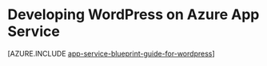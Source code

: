 <properties
    pageTitle="Developing WordPress on Azure App Service"
    description="Learn the Best Practices for Developing and Scaling WordPress on Azure."
    keywords="app service, azure app service, scale wordpress, scalable wordpress, wordpress"
    services="app-service"
    documentationcenter=""
    author="sunbuild"
    manager="wpickett"
    editor="" />
<tags
    ms.assetid="9e0a5e14-bba8-4ba4-9709-8f6a7bc17730"
    ms.service="app-service"
    ms.workload="na"
    ms.tgt_pltfrm="na"
    ms.devlang="na"
    ms.topic="article"
    ms.date="02/26/2016"
    wacn.date=""
    ms.author="sunbuild" />

# Developing WordPress on Azure App Service
[AZURE.INCLUDE [app-service-blueprint-guide-for-wordpress](../../includes/app-service-blueprint-guide-for-wordpress.md)]

